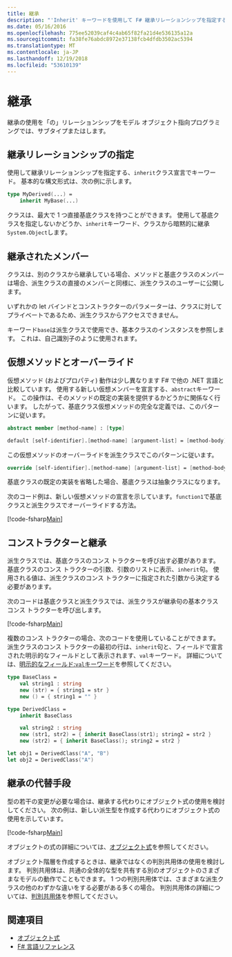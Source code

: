 ```yaml
---
title: 継承
description: "'Inherit' キーワードを使用して F# 継承リレーションシップを指定する方法について説明します。"
ms.date: 05/16/2016
ms.openlocfilehash: 775ee52039caf4c4ab65f82fa21d4e536135a12a
ms.sourcegitcommit: fa38fe76abdc8972e37138fcb4dfdb3502ac5394
ms.translationtype: MT
ms.contentlocale: ja-JP
ms.lasthandoff: 12/19/2018
ms.locfileid: "53610139"
---
```

# <a name="inheritance"></a>継承

継承の使用を「の」リレーションシップをモデル オブジェクト指向プログラミングでは、サブタイプまたはします。

## <a name="specifying-inheritance-relationships"></a>継承リレーションシップの指定

使用して継承リレーションシップを指定する、`inherit`クラス宣言でキーワード。 基本的な構文形式は、次の例に示します。

```fsharp
type MyDerived(...) =
    inherit MyBase(...)
```

クラスは、最大で 1 つ直接基底クラスを持つことができます。 使用して基底クラスを指定しないかどうか、`inherit`キーワード、クラスから暗黙的に継承`System.Object`します。

## <a name="inherited-members"></a>継承されたメンバー

クラスは、別のクラスから継承している場合、メソッドと基底クラスのメンバーは場合、派生クラスの直接のメンバーと同様に、派生クラスのユーザーに公開します。

いずれかの let バインドとコンストラクターのパラメーターは、クラスに対してプライベートであるため、派生クラスからアクセスできません。

キーワード`base`は派生クラスで使用でき、基本クラスのインスタンスを参照します。 これは、自己識別子のように使用されます。

## <a name="virtual-methods-and-overrides"></a>仮想メソッドとオーバーライド

仮想メソッド (およびプロパティ) 動作は少し異なります F# で他の .NET 言語と比較しています。 使用する新しい仮想メンバーを宣言する、`abstract`キーワード。 この操作は、そのメソッドの既定の実装を提供するかどうかに関係なく行います。 したがって、基底クラス仮想メソッドの完全な定義では、このパターンに従います。

```fsharp
abstract member [method-name] : [type]

default [self-identifier].[method-name] [argument-list] = [method-body]
```

この仮想メソッドのオーバーライドを派生クラスでこのパターンに従います。

```fsharp
override [self-identifier].[method-name] [argument-list] = [method-body]
```

基底クラスの既定の実装を省略した場合、基底クラスは抽象クラスになります。

次のコード例は、新しい仮想メソッドの宣言を示しています。`function1`で基底クラスと派生クラスでオーバーライドする方法。

[!code-fsharp[Main](../../../samples/snippets/fsharp/lang-ref-1/snippet2601.fs)]

## <a name="constructors-and-inheritance"></a>コンストラクターと継承

派生クラスでは、基底クラスのコンス トラクターを呼び出す必要があります。 基底クラスのコンス トラクターの引数、引数のリストに表示、`inherit`句。 使用される値は、派生クラスのコンス トラクターに指定された引数から決定する必要があります。

次のコードは基底クラスと派生クラスでは、派生クラスが継承句の基本クラス コンス トラクターを呼び出します。

[!code-fsharp[Main](../../../samples/snippets/fsharp/lang-ref-1/snippet2602.fs)]

複数のコンス トラクターの場合、次のコードを使用していることができます。 派生クラスのコンス トラクターの最初の行は、`inherit`句と、フィールドで宣言された明示的なフィールドとして表示されます、`val`キーワード。 詳細については、[明示的なフィールド:`val`キーワード](members/explicit-fields-the-val-keyword.md)を参照してください。

```fsharp
type BaseClass =
    val string1 : string
    new (str) = { string1 = str }
    new () = { string1 = "" }

type DerivedClass =
    inherit BaseClass

    val string2 : string
    new (str1, str2) = { inherit BaseClass(str1); string2 = str2 }
    new (str2) = { inherit BaseClass(); string2 = str2 }

let obj1 = DerivedClass("A", "B")
let obj2 = DerivedClass("A")
```

## <a name="alternatives-to-inheritance"></a>継承の代替手段

型の若干の変更が必要な場合は、継承する代わりにオブジェクト式の使用を検討してください。 次の例は、新しい派生型を作成する代わりにオブジェクト式の使用を示しています。

[!code-fsharp[Main](../../../samples/snippets/fsharp/lang-ref-1/snippet2603.fs)]

オブジェクトの式の詳細については、[オブジェクト式](object-expressions.md)を参照してください。

オブジェクト階層を作成するときは、継承ではなくの判別共用体の使用を検討します。 判別共用体は、共通の全体的な型を共有する別のオブジェクトのさまざまなモデルの動作でこともできます。 1 つの判別共用体では、さまざまな派生クラスの他のわずかな違いをする必要がある多くの場合。 判別共用体の詳細については、[判別共用体](discriminated-unions.md)を参照してください。

## <a name="see-also"></a>関連項目

- [オブジェクト式](object-expressions.md)
- [F# 言語リファレンス](index.md)